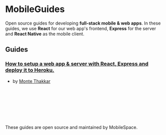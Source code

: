 # MobileGuides


Open source guides for developing **full-stack mobile & web apps**. In these guides, we use **React** for our web app's frontend, **Express** for the server and **React Native** as the mobile client.

## Guides
      
### [How to setup a web app & server with React, Express and deploy it to Heroku.]()
- by [Monte Thakkar](@monte9)

<br /><br /><br /><br /><br /><br />

These guides are open source and maintained by MobileSpace.
